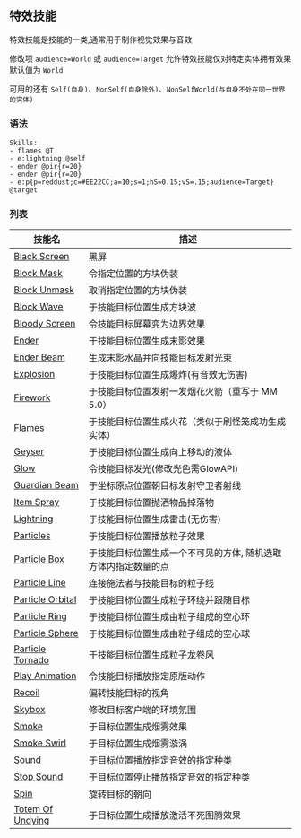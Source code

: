 
特效技能
-------------

特效技能是技能的一类,通常用于制作视觉效果与音效

修改项 `audience=World` 或 `audience=Target` 允许特效技能仅对特定实体拥有效果 默认值为 `World`  

可用的还有 `Self(自身)`、`NonSelf(自身除外)`、`NonSelfWorld(与自身不处在同一世界的实体)`

### 语法

    Skills:
    - flames @T
    - e:lightning @self
    - ender @pir{r=20}
    - ender @pir{r=20}
    - e:p{p=reddust;c=#EE22CC;a=10;s=1;hS=0.15;vS=.15;audience=Target} @target

### 列表

| 技能名               | 描述                                                                  |
|----------------------|-----------------------------------------------------------------------|
| [Black Screen][]     | 黑屏                       |
| [Block Mask][]       | 令指定位置的方块伪装                        |
| [Block Unmask][]     | 取消指定位置的方块伪装                                  |
| [Block Wave][]       | 于技能目标位置生成方块波                       |
| [Bloody Screen][]    | 令技能目标屏幕变为边界效果                                    |
| [Ender][]            | 于技能目标位置生成末影效果                                             |
| [Ender Beam][]       | 生成末影水晶并向技能目标发射光束                          |
| [Explosion][]        | 于技能目标位置生成爆炸(有音效无伤害)                                            |
| [Firework][]         | 于技能目标位置发射一发烟花火箭（重写于 MM 5.0）                                           |
| [Flames][]           | 于技能目标位置生成火花（类似于刷怪笼成功生成实体）                                   |
| [Geyser][]           | 于技能目标位置生成向上移动的液体                                   |
| [Glow][]             | 令技能目标发光(修改光色需GlowAPI) |
| [Guardian Beam][] | 于坐标原点位置朝目标发射守卫者射线 |
| [Item Spray][]       | 于技能目标位置抛洒物品掉落物                              |
| [Lightning][]        | 于技能目标位置生成雷击(无伤害)                                        |
| [Particles][]        | 于技能目标位置播放粒子效果                           |
| [Particle Box][]     | 于技能目标位置生成一个不可见的方体, 随机选取方体内指定数量的点                            |
| [Particle Line][]    | 连接施法者与技能目标的粒子线                       |
| [Particle Orbital][] | 于技能目标位置生成粒子环绕并跟随目标                     |
| [Particle Ring][]    | 于技能目标位置生成由粒子组成的空心环                           |
| [Particle Sphere][]  | 于技能目标位置生成由粒子组成的空心球                         |
| [Particle Tornado][] | 于技能目标位置生成粒子龙卷风               |
| [Play Animation][] | 令技能目标播放指定原版动作
| [Recoil] | 偏转技能目标的视角 |
| [Skybox][]           | 修改目标客户端的环境氛围                                            |
| [Smoke][]            | 于目标位置生成烟雾效果                                               |
| [Smoke Swirl][]      | 于目标位置生成烟雾漩涡                                 |
| [Sound][]            | 于目标位置播放指定音效的指定种类                             |
| [Stop Sound][]            | 于目标位置停止播放指定音效的指定种类                             |
| [Spin][]             | 旋转目标的朝向                                                |
| [Totem Of Undying][]     | 于目标位置生成播放激活不死图腾效果     

[skill mechanic]: /技能/列表
  [Targeter]: /技能/targeters/
  [Black Screen]: /技能/effects/blackscreen
  [Block Mask]: /技能/effects/blockmask
  [Block Unmask]: /技能/effects/blockunmask
  [Block Wave]: /技能/effects/blockwave
  [Bloody Screen]: /技能/effects/bloodyscreen
  [Ender]: /技能/effects/ender
  [Ender Beam]: /技能/effects/enderbeam
  [Explosion]: /技能/effects/explosion
  [Firework]: /技能/effects/firework
  [Flames]: /技能/effects/flames
  [Geyser]: /技能/effects/geyser
  [Glow]: /技能/effects/glow
  [Guardian Beam]: /技能/effects/guardianbeam
  [Item Spray]: /技能/effects/itemspray
  [Lightning]: /技能/effects/lightning
  [Particles]: /技能/effects/particles
  [Particle Box]: /技能/effects/particlebox
  [Particle Line]: /技能/effects/particleline
  [Particle Orbital]: /技能/effects/particleorbital
  [Particle Ring]: /技能/effects/particlering
  [Particle Sphere]: /技能/effects/particlesphere
  [Particle Tornado]: /技能/effects/particletornado
  [Play Animation]: /技能/effects/playanimation
  [Recoil]: /技能/effects/recoil
  [Skybox]: /技能/effects/skybox
  [Smoke]: /技能/effects/smoke
  [Smoke Swirl]: /技能/effects/smokeswirl
  [Sound]: /技能/effects/sound
  [Stop Sound]: /技能/effects/stopsound
  [Spin]: /技能/effects/spin
  [Totem Of Undying]: /技能/effects/totemOfUndying
  [Atom]: /技能/effects/atom
  [Particle Vortex]: /技能/effects/particlevortex
  [DNA]: /技能/effects/dna